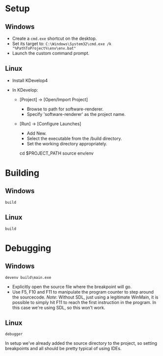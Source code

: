 # Setup

## Windows

- Create a `cmd.exe` shortcut on the desktop.
- Set its target to: `C:\Windows\System32\cmd.exe /k "%PathToProject%\env\env.bat"`
- Launch the custom command prompt.

## Linux

- Install KDevelop4
- In KDevelop:

  - [Project] -> [Open/Import Project]
    - Browse to path for software-renderer.
    - Specify 'software-renderer' as the project name.

  - [Run] -> [Configure Launches]
    - Add New.
    - Select the executable from the /build directory.
    - Set the working directory appropriately.


    cd $PROJECT_PATH
    source env/env

# Building

## Windows

    build

## Linux

    build

# Debugging

## Windows

    devenv build\main.exe

- Explicitly open the source file where the breakpoint will go.
- Use F5, F10 and F11 to manipulate the program counter to step around the sourcecode.
*Note*: Without SDL, just using a legitimate WinMain, it is possible to simply hit F11 to reach the first instruction in the program.
In this case we're using SDL, so this won't work.

## Linux

    debugger

In setup we've already added the source directory to the project, so setting breakpoints and all should be pretty typical of using IDEs.
